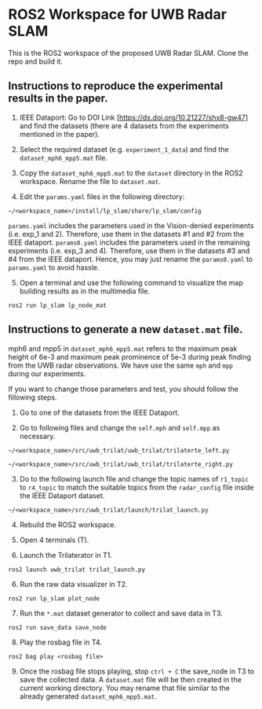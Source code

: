 # ROS2 Workspace for UWB Radar SLAM

This is the ROS2 workspace of the proposed UWB Radar SLAM.
Clone the repo and build it.

## Instructions to reproduce the experimental results in the paper.

1. IEEE Dataport: Go to DOI Link [https://dx.doi.org/10.21227/shx8-gw47] and find the datasets (there are 4 datasets from the experiments mentioned in the paper).

2. Select the required dataset (e.g. `experiment_1_data`) and find the `dataset_mph6_mpp5.mat` file.

3. Copy the `dataset_mph6_mpp5.mat` to the `dataset` directory in the ROS2 workspace. Rename the file to `dataset.mat`.

4. Edit the `params.yaml` files in the following directory:
```
~/<workspace_name>/install/lp_slam/share/lp_slam/config
```
`params.yaml` includes the parameters used in the Vision-denied experiments (i.e. exp_1 and 2). Therefore, use them in the datasets #1 and #2 from the IEEE dataport.
`params0.yaml` includes the parameters used in the remaining experiments (i.e. exp_3 and 4). Therefore, use them in the datasets #3 and #4 from the IEEE dataport. Hence, you may just rename the  `params0.yaml` to `params.yaml` to avoid hassle.

5. Open a terminal and use the following command to visualize the map building results as in the multimedia file.
```
ros2 run lp_slam lp_node_mat
```

## Instructions to generate a new `dataset.mat` file.

mph6 and mpp5 in `dataset_mph6_mpp5.mat` refers to the maximum peak height of 6e-3 and maximum peak prominence of 5e-3 during peak finding from the UWB radar observations.
We have use the same `mph` and  `mpp` during our experiments.
 
If you want to change those parameters and test, you should follow the fillowing steps.

1. Go to one of the datasets from the IEEE Dataport.

2. Go to following files and change the `self.mph` and `self.mpp` as necessary.
```
~/<workspace_name>/src/uwb_trilat/uwb_trilat/trilaterte_left.py
```
```
~/<workspace_name>/src/uwb_trilat/uwb_trilat/trilaterte_right.py
```
3. Do to the following launch file and change the topic names of `r1_topic` to `r4_topic` to match the suitable topics from the `radar_config` file inside the IEEE Dataport dataset.
```
~/<workspace_name>/src/uwb_trilat/launch/trilat_launch.py
```
4. Rebuild the ROS2 workspace.

3. Open 4 terminals (T).

5. Launch the Trilaterator in T1.
```
ros2 launch uwb_trilat trilat_launch.py 
```

6. Run the raw data visualizer in T2.
```
ros2 run lp_slam plot_node 
```

7. Run the `*.mat` dataset generator to collect and save data in T3.
```
ros2 run save_data save_node 
```
8. Play the rosbag file in T4.
```
ros2 bag play <rosbag file>
```
9. Once the rosbag file stops playing, stop `ctrl + C` the save_node in T3 to save the collected data. A `dataset.mat` file will be then created in the current working directory. You may rename that file similar to the already generated `dataset_mph6_mpp5.mat`.

